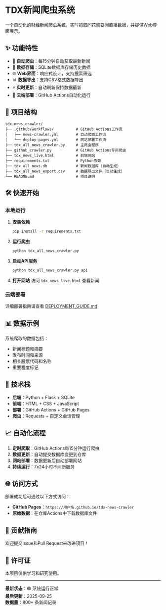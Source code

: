 # TDX新闻爬虫系统

一个自动化的财经新闻爬虫系统，实时抓取同花顺要闻直播数据，并提供Web界面展示。

## ✨ 功能特性

- 🔄 **自动爬虫**：每15分钟自动获取最新新闻
- 💾 **数据存储**：SQLite数据库存储历史数据
- 🌐 **Web界面**：响应式设计，支持搜索筛选
- 📊 **数据导出**：支持CSV格式数据导出
- ⚡ **实时更新**：自动刷新保持数据最新
- 🚀 **云端部署**：GitHub Actions自动化运行

## 📁 项目结构

```
tdx-news-crawler/
├── .github/workflows/          # GitHub Actions工作流
│   ├── news-crawler.yml        # 自动爬虫工作流
│   └── deploy-pages.yml        # 网站部署工作流
├── tdx_all_news_crawler.py     # 主爬虫程序
├── github_crawler.py           # GitHub Actions专用爬虫
├── tdx_news_live.html          # 前端网站
├── requirements.txt            # Python依赖
├── tdx_all_news.db             # 新闻数据库（自动生成）
├── tdx_all_news_export.csv     # 数据导出文件（自动生成）
└── README.md                   # 项目说明
```

## 🛠️ 快速开始

### 本地运行

1. **安装依赖**
   ```bash
   pip install -r requirements.txt
   ```

2. **运行爬虫**
   ```bash
   python tdx_all_news_crawler.py
   ```

3. **启动API服务**
   ```bash
   python tdx_all_news_crawler.py api
   ```

4. **打开网站**
   访问 `tdx_news_live.html` 查看新闻

### 云端部署

详细部署指南请查看 [DEPLOYMENT_GUIDE.md](DEPLOYMENT_GUIDE.md)

## 📊 数据示例

系统爬取的数据包括：
- 新闻标题和摘要
- 发布时间和来源
- 相关股票代码和名称
- 重要程度标记

## 🔧 技术栈

- **后端**：Python + Flask + SQLite
- **前端**：HTML + CSS + JavaScript
- **部署**：GitHub Actions + GitHub Pages
- **爬虫**：Requests + 自定义会话管理

## 📈 自动化流程

1. **定时爬取**：GitHub Actions每15分钟运行爬虫
2. **数据更新**：自动提交数据库变更到仓库
3. **网站部署**：数据更新后自动部署网站
4. **持续运行**：7x24小时不间断服务

## 🌐 访问方式

部署成功后可通过以下方式访问：
- **GitHub Pages**：`https://用户名.github.io/tdx-news-crawler`
- **原始数据**：在仓库Actions中下载数据库文件

## 🤝 贡献指南

欢迎提交Issue和Pull Request来改进项目！

## 📄 许可证

本项目仅供学习和研究使用。

---

**最新状态**：🟢 系统运行正常  
**最后更新**：2025-09-25  
**数据量**：800+ 条新闻记录